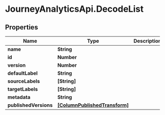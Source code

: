 # JourneyAnalyticsApi.DecodeList

## Properties

Name | Type | Description | Notes
------------ | ------------- | ------------- | -------------
**name** | **String** |  | [optional] 
**id** | **Number** |  | [optional] 
**version** | **Number** |  | [optional] 
**defaultLabel** | **String** |  | [optional] 
**sourceLabels** | **[String]** |  | [optional] 
**targetLabels** | **[String]** |  | [optional] 
**metadata** | **String** |  | [optional] 
**publishedVersions** | [**[ColumnPublishedTransform]**](ColumnPublishedTransform.md) |  | [optional] 


